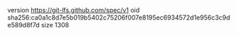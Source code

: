 version https://git-lfs.github.com/spec/v1
oid sha256:ca0a1c8d7e5b019b5402c75206f007e8195ec6934572d1e956c3c9de589d8f7d
size 1308
